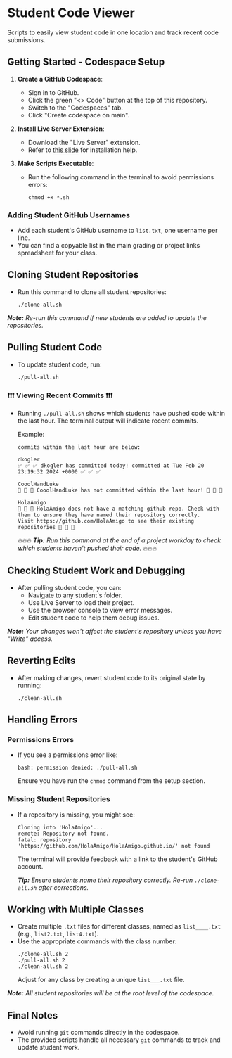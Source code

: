 # Student Code Viewer

Scripts to easily view student code in one location and track recent code submissions.

## Getting Started - Codespace Setup

1. **Create a GitHub Codespace**:

   - Sign in to GitHub.
   - Click the green "<> Code" button at the top of this repository.
   - Switch to the "Codespaces" tab.
   - Click "Create codespace on main".

2. **Install Live Server Extension**:

   - Download the "Live Server" extension.
   - Refer to [this slide](https://docs.google.com/presentation/d/1USzVPXUQK6IWOHWi8r8_Yj0rJ8gxzvjT2mo2X27KKaU/edit#slide=id.g2a825dd5b6a_0_558) for installation help.

3. **Make Scripts Executable**:
   - Run the following command in the terminal to avoid permissions errors:
     ```
     chmod +x *.sh
     ```

### Adding Student GitHub Usernames

- Add each student's GitHub username to `list.txt`, one username per line.
- You can find a copyable list in the main grading or project links spreadsheet for your class.

## Cloning Student Repositories

- Run this command to clone all student repositories:
  ```
  ./clone-all.sh
  ```

_**Note:** Re-run this command if new students are added to update the repositories._

## Pulling Student Code

- To update student code, run:
  ```
  ./pull-all.sh
  ```

### ❗❗❗ Viewing Recent Commits ❗❗❗

- Running `./pull-all.sh` shows which students have pushed code within the last hour. The terminal output will indicate recent commits.

  Example:

  ```
  commits within the last hour are below:

  dkogler
  ✅ ✅ ✅ dkogler has committed today! committed at Tue Feb 20 23:19:32 2024 +0000 ✅ ✅ ✅

  CooolHandLuke
  🚧 🚧 🚧 CooolHandLuke has not committed within the last hour! 🚧 🚧 🚧

  HolaAmigo
  🚩 🚩 🚩 HolaAmigo does not have a matching github repo. Check with them to ensure they have named their repository correctly.
  Visit https://github.com/HolaAmigo to see their existing repositories 🚩 🚩 🚩
  ```

  🔥🔥🔥 _**Tip:** Run this command at the end of a project workday to check which students haven't pushed their code._ 🔥🔥🔥

## Checking Student Work and Debugging

- After pulling student code, you can:
  - Navigate to any student's folder.
  - Use Live Server to load their project.
  - Use the browser console to view error messages.
  - Edit student code to help them debug issues.

_**Note:** Your changes won't affect the student's repository unless you have "Write" access._

## Reverting Edits

- After making changes, revert student code to its original state by running:
  ```
  ./clean-all.sh
  ```

## Handling Errors

### Permissions Errors

- If you see a permissions error like:
  ```
  bash: permission denied: ./pull-all.sh
  ```
  Ensure you have run the `chmod` command from the setup section.

### Missing Student Repositories

- If a repository is missing, you might see:

  ```
  Cloning into 'HolaAmigo'...
  remote: Repository not found.
  fatal: repository 'https://github.com/HolaAmigo/HolaAmigo.github.io/' not found
  ```

  The terminal will provide feedback with a link to the student's GitHub account.

  _**Tip:** Ensure students name their repository correctly. Re-run `./clone-all.sh` after corrections._

## Working with Multiple Classes

- Create multiple `.txt` files for different classes, named as `list____.txt` (e.g., `list2.txt`, `list4.txt`).
- Use the appropriate commands with the class number:
  ```
  ./clone-all.sh 2
  ./pull-all.sh 2
  ./clean-all.sh 2
  ```
  Adjust for any class by creating a unique `list___.txt` file.

_**Note:** All student repositories will be at the root level of the codespace._

## Final Notes

- Avoid running `git` commands directly in the codespace.
- The provided scripts handle all necessary `git` commands to track and update student work.
